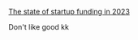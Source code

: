 [The state of startup funding in 2023](https://newsletter.pragmaticengineer.com/p/the-state-of-startup-funding-in-2023)

Don't like good kk 
